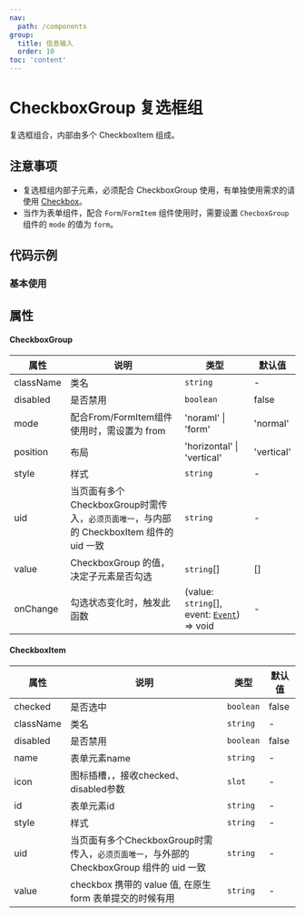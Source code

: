 ```yaml
---
nav:
  path: /components
group:
  title: 信息输入
  order: 10
toc: 'content'
---
```


# CheckboxGroup 复选框组
复选框组合，内部由多个 CheckboxItem 组成。

## 注意事项

- 复选框组内部子元素，必须配合 CheckboxGroup 使用，有单独使用需求的请使用 [Checkbox](./checkbox)。
- 当作为表单组件，配合 `Form`/`FormItem` 组件使用时，需要设置 `ChecboxGroup` 组件的 `mode` 的值为 `form`。

## 代码示例
### 基本使用
<code src='../../demo/pages/CheckboxGroup'></code>
## 属性
#### CheckboxGroup
| 属性 | 说明 | 类型 | 默认值 |
| -----|-----|-----|-----|
| className | 类名| `string` | - |
| disabled | 是否禁用  | `boolean` | false | 
| mode | 配合From/FormItem组件使用时，需设置为 from | 'noraml' \| 'form' | 'normal'| 
| position | 布局 | 'horizontal' &verbar;  'vertical' | 'vertical' |
| style | 样式| `string` | - |
| uid | 当页面有多个CheckboxGroup时需传入，`必须页面唯一`，与内部的 CheckboxItem 组件的 uid 一致  | `string` | - | 
| value | CheckboxGroup 的值，决定子元素是否勾选 | `string`[] | [] |
| onChange | 勾选状态变化时，触发此函数 |(value: `string`[], event:  [`Event`](https://opendocs.alipay.com/mini/framework/event-object)) => void | - |

#### CheckboxItem
| 属性 | 说明 | 类型 | 默认值 |
| -----|-----|-----|-----|
| checked | 是否选中 | `boolean` | false |
| className | 类名| `string` | - |
| disabled | 是否禁用  | `boolean` | false | 
| name |  表单元素name | `string` | - |
| icon | 图标插槽，，接收checked、disabled参数  | `slot` | - |
| id | 表单元素id | `string` | - |
| style | 样式| `string` | - |
| uid | 当页面有多个CheckboxGroup时需传入，`必须页面唯一`，与外部的 CheckboxGroup 组件的 uid 一致  | `string` | - | 
| value | checkbox 携带的 value 值, 在原生 form 表单提交的时候有用 | `string` | - |
